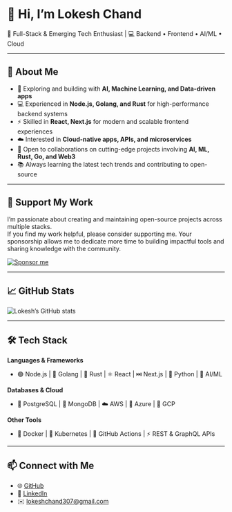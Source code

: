 # 👋 Hi, I’m Lokesh Chand  

🚀 Full-Stack & Emerging Tech Enthusiast | 💻 Backend • Frontend • AI/ML • Cloud  

---

## 🌟 About Me
- 🔭 Exploring and building with **AI, Machine Learning, and Data-driven apps**  
- 💻 Experienced in **Node.js, Golang, and Rust** for high-performance backend systems  
- ⚡ Skilled in **React, Next.js** for modern and scalable frontend experiences  
- ☁️ Interested in **Cloud-native apps, APIs, and microservices**  
- 🤝 Open to collaborations on cutting-edge projects involving **AI, ML, Rust, Go, and Web3**  
- 📚 Always learning the latest tech trends and contributing to open-source  

---

## 💖 Support My Work

I’m passionate about creating and maintaining open-source projects across multiple stacks.  
If you find my work helpful, please consider supporting me. Your sponsorship allows me to dedicate more time to building impactful tools and sharing knowledge with the community.  

[![Sponsor me](https://img.shields.io/badge/Sponsor-💖-pink)](https://github.com/sponsors/Lokeshchand33)

---

## 📈 GitHub Stats  

![Lokesh’s GitHub stats](https://github-readme-stats.vercel.app/api?username=Lokeshchand33&show_icons=true&theme=tokyonight)  

---

## 🛠️ Tech Stack  

**Languages & Frameworks**  
- 🟢 Node.js | 🦫 Golang | 🦀 Rust | ⚛️ React | ⏭️ Next.js | 🐍 Python | 🤖 AI/ML  

**Databases & Cloud**  
- 🐘 PostgreSQL | 🍃 MongoDB | ☁️ AWS | 🔵 Azure | 🔶 GCP  

**Other Tools**  
- 🐳 Docker | 🔧 Kubernetes | 🔄 GitHub Actions | ⚡ REST & GraphQL APIs  

---

## 📫 Connect with Me
- 🌐 [GitHub](https://github.com/Lokeshchand33)  
- 💼 [LinkedIn](https://www.linkedin.com/in/lokesh-chand-a75387221)  
- ✉️ lokeshchand307@gmail.com 
